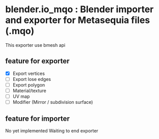 blender.io_mqo : Blender importer and exporter for Metasequia files (.mqo)
==============

This exporter use bmesh api

feature for exporter
--------------
- [x] Export vertices
- [ ] Export lose edges
- [ ] Export polygon
- [ ] Material/texture
- [ ] UV map
- [ ] Modifier (Mirror / subdivision surface)

feature for importer
--------------
No yet implemented
Waiting to end exporter